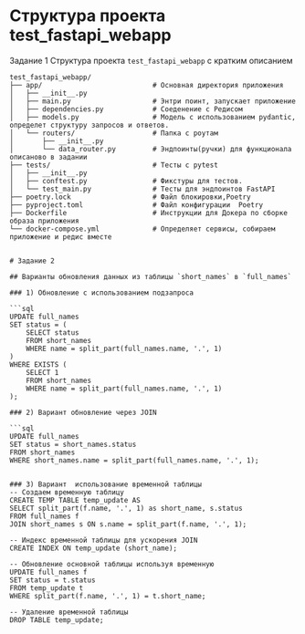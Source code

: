 
# Структура проекта test_fastapi_webapp
Задание 1
Структура проекта `test_fastapi_webapp` с кратким описанием 

```plaintext
test_fastapi_webapp/
├── app/                           # Основная директория приложения
│   ├── __init__.py                
│   ├── main.py                    # Энтри поинт, запускает приложение
│   ├── dependencies.py            # Соеденение с Редисом
│   ├── models.py                  # Модель с использованием pydantic, определет структуру запросов и ответов.
│   └── routers/                   # Папка с роутам
│       ├── __init__.py            
│       └── data_router.py         # Эндпоинты(ручки) для функционала описаново в задании
├── tests/                         # Тесты с pytest
│   ├── __init__.py                
│   ├── conftest.py                # Фикстуры для тестов.
│   └── test_main.py               # Тесты для эндпоинтов FastAPI
├── poetry.lock                    # Файл блокировки,Poetry
├── pyproject.toml                 # Файл конфигурации  Poetry
├── Dockerfile                     # Инструкции для Докера по сборке образа приложения
└── docker-compose.yml             # Определяет сервисы, собираем приложение и редис вместе


# Задание 2

## Варианты обновления данных из таблицы `short_names` в `full_names`

### 1) Обновление с использованием подзапроса

```sql
UPDATE full_names
SET status = (
    SELECT status
    FROM short_names
    WHERE name = split_part(full_names.name, '.', 1)
)
WHERE EXISTS (
    SELECT 1
    FROM short_names
    WHERE name = split_part(full_names.name, '.', 1)
);

### 2) Вариант обновление через JOIN

```sql
UPDATE full_names
SET status = short_names.status
FROM short_names
WHERE short_names.name = split_part(full_names.name, '.', 1);


### 3) Вариант  использование временной таблицы 
-- Создаем временную таблицу
CREATE TEMP TABLE temp_update AS
SELECT split_part(f.name, '.', 1) as short_name, s.status
FROM full_names f
JOIN short_names s ON s.name = split_part(f.name, '.', 1);

-- Индекс временной таблицы для ускорения JOIN
CREATE INDEX ON temp_update (short_name);

-- Обновление основной таблицы используя временную
UPDATE full_names f
SET status = t.status
FROM temp_update t
WHERE split_part(f.name, '.', 1) = t.short_name;

-- Удаление временной таблицы 
DROP TABLE temp_update;
